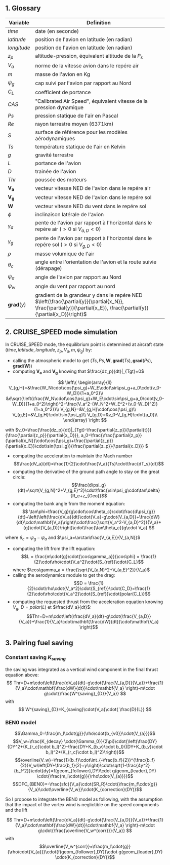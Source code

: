 ## 1. Glossary

| Variable | Definition |
| ---- | ---- |
|$time$|date (en seconde)|
| $latitude$ | position de l'avion en latitude (en radian) |
| $longitude$ |  position de l'avion en latitude (en radian) |
| $z_p$ | altitude-pression, équivalent altitude de la $P_s$  |
| $V_a$ | norme de la vitesse avion dans le repére air  |
| $m$ | masse de l'avion en Kg  |
| $\psi_g$ | cap suivi par l'avion par rapport au Nord  |
| $C_L$ | coefficient de portance  |
| $CAS$ | "Calibrated Air Speed", équivalent vitesse de la pression dynamique  |
| $Ps$ | pression statique de l'air en Pascal  |
| $Re$ | rayon terrestre moyen (6371km)  |
| $S$ | surface de référence pour les modèles aérodynamiques  |
| $Ts$ | température statique de l'air en Kelvin  |
| $g$ | gravité terrestre  |
| $L$ | portance de l'avion  |
| $D$ | trainée de l'avion  |
| $Thr$ | poussée des moteurs  |
| $\mathbf{V_a}$ | vecteur vitesse NED de l'avion dans le repére air   |
| $\mathbf{V_g}$ | vecteur vitesse NED de l'avion dans le repére sol   |
| $\mathbf{W}$ | vecteur vitesse NED du vent dans le repére sol   |
| $\phi$ | inclinaison latérale de l'avion  |
| $\gamma_a$ | pente de l'avion par rapport à l'horizontal dans le repére air ($>0$ si $V_{a,D}<0$) |
| $\gamma_g$ | pente de l'avion par rapport à l'horizontal dans le repére sol  ($>0$ si $V_{g,D}<0$) |
| $\rho$ | masse volumique de l'air  |
| $\theta_c$ | angle entre l'orientation de l'avion et la route suivie (dérapage)  |
| $\psi_a$ | angle de l'avion par rapport au Nord  |
| $\psi_w$ | angle du vent par rapport au nord  |
|  $\mathbf{grad}(y)$ | gradient de la grandeur y dans le repére NED  $\left(\frac{\partial{y}}{\partial{x_N}}, \frac{\partial{y}}{\partial{x_E}}, \frac{\partial{y}}{\partial{x_D}}\right)$  |


## 2. CRUISE_SPEED mode simulation

In CRUISE_SPEED mode, the equilibrium point is determined at aircraft state $(time, latitude, longitude, z_p, V_a, m, \psi_g)$ by:
- calling the atmospheric model to get $(Ts,Ps,\mathbf{W}, \mathbf{grad}(Ts),\mathbf{grad}(Ps),\mathbf{grad}(\mathbf{W}))$
- computing $\mathbf{V_a}$ and $\mathbf{V_g}$ knowing that $\frac{dz_p}{dt}|_{Tgt}=0$

$$
\left\{
\begin{array}{ll}
V_{g,H}=&\frac{W_N\cdot\cos(\psi_g)+W_E\cdot\sin\psi_g+a_0\cdot(v_0-W_D)}{1+a_0^2}\\
&é\sqrt{\left(\frac{W_N\cdot\cos(\psi_g)+W_E\cdot\sin\psi_g+a_0\cdot(v_0-W_D)}{1+a_0^2}\right)^2+\frac{V_a^2-(W_N^2+W_E^2+(v_0-W_D)^2)}{1+a_0^2}}\\
V_{g,N}=&V_{g,H}\cdot\cos(\psi_g)\\
V_{g,E}=&V_{g,H}\cdot\sin(\psi_g)\\
V_{g,D}=&v_0-V_{g,H}\cdot{a_0}\\
\end{array}
\right
$$

with $v_0=\frac{\frac{dz_p}{dt}|_{Tgt}-\frac{\partial{z_p}}{\partial{t}}}{\frac{\partial{z_p}}{\partial{x_D}}}, a_0=\frac{\frac{\partial{z_p}}{\partial{x_N}}\cdot\cos(\psi_g)+\frac{\partial{z_p}}{\partial{x_E}}\cdot\sin(\psi_g)}{\frac{\partial{z_p}}{\partial{x_D}}}
$

- computing the acceleration to maintain the Mach number
	$$\frac{dV_a}{dt}=\frac{1}{2}\cdot\frac{V_a}{Ts}\cdot\frac{dT_s}{dt}$$
- computing the derivative of the ground path angle to stay on the great circle:
$$\frac{d\psi_g}{dt}=\sqrt{V_{g,N}^2+V_{g,E}^2}\cdot\frac{\sin\psi_g\cdot\tan\delta}{R_e+z_{Geo}}$$
- computing the bank angle from the moment equation:
$$
\tan\phi=\frac{V_g}{g\cdot\cos\theta_c}\cdot\frac{d\psi_{g}}{dt}+\left(\left(\frac{dV_a}{dt}\cdot{V_a}-g\cdot{V_{a,D}}+\frac{dW}{dt}\cdot\mathbf{V_a}\right)\cdot\frac{\sqrt{V_a^2-V_{a,D}^2}}{V_a}+{g}\cdot{V_{a,D}}\right)\cdot\frac{\tan\theta_c}{g\cdot V_a}
$$ 



where $\theta_c=\psi_g-\psi_a$ and $\psi_a=\arctan\frac{V_{a,E}}{V_{a,N}}$
- computing the lift from the lift equation:
$$L = \frac{m\cdot{g}\cdot{\cos\gamma_a}}{\cos\phi} = \frac{1}{2}\cdot\rho\cdot{V_a^2}\cdot{S_{ref}}\cdot{C_L}$$
where $\cos\gamma_a = \frac{\sqrt{V_{a,N}^2+V_{a,E}^2}}{V_a}$ 
- calling the aerodynamics module to get the drag:
$$D = \frac{1}{2}\cdot\rho\cdot{V_a^2}\cdot{S_{ref}}\cdot{C_D}=\frac{1}{2}\cdot\rho\cdot{V_a^2}\cdot{S_{ref}}\cdot{polar(C_L)}$$
- computing the requested thrust from the acceleration equation knowing $V_g$, $D=polar(L)$ et $\frac{dV_a}{dt}$:
$$Thr=D+m\cdot\left(\frac{dV_a}{dt}-g\cdot{\frac{V_{a,D}}{V_a}}+\frac{1}{V_a}\cdot\mathbf{\frac{dW}{dt}}\cdot\mathbf{V_a} \right)$$

## 3. Pairing fuel saving

### Constant saving $K_{saving}$

the saving was integrated as a vertical wind component in the final thrust equation above:
$$
Thr=D+m\cdot\left(\frac{dV_a}{dt}-g\cdot{\frac{V_{a,D}}{V_a}}+\frac{1}{V_a}\cdot\mathbf{\frac{dW}{dt}}\cdot\mathbf{V_a} \right)-m\cdot g\cdot{\frac{W^{saving}_{D}}{V_a}}
$$
with 
$$
W^{saving}_{D}=K_{saving}\cdot{V_a}\cdot{ \frac{D}{L}}
$$

### BEN0 model
$$\Gamma_0=\frac{m_l\cdot{g}}{\rho\cdot{b_{v0}}\cdot{V_{a}}}$$
$$V_w=\frac{K_{decay} \cdot{\Gamma_0}}{2\pi}\cdot{\left(\frac{DY}{DY^2+(K_{r_c}\cdot b_l)^2}-\frac{DY+K_{b_v}\cdot b_l}{(DY+K_{b_v}\cdot b_l)^2+(K_{r_c}\cdot b_l)^2}\right)}$$
$$\overline{V_w}=\frac{1}{b_f}\cdot\int_{-\frac{b_f}{2}}^{\frac{b_f}{2}}V_w\left(DY+\frac{b_f}{2}+y\right)\cdot\sqrt{1-\frac{4y^2}{b_f^2}}\cdot{dy}=f(geom_{follower},DY)\cdot g(geom_{leader},DY) \cdot{\frac{m_l\cdot{g}}{\rho\cdot{V_{a}}}}$$
$$DFC_{BEN0}=-\frac{sfc}{V_a}\cdot{SR_R}\cdot{\frac{m_f\cdot{g}}{V_a}\cdot\overline{V_w}}\cdot{K_{correction}(DY)}$$

So I propose to integrate the BEN0 model as following, with the assumption that the impact of the vortex wind is neglictible on the speed components and the lift

$$
Thr=D+m\cdot\left(\frac{dV_a}{dt}-g\cdot{\frac{V_{a,D}}{V_a}}+\frac{1}{V_a}\cdot\mathbf{\frac{dW}{dt}}\cdot\mathbf{V_a} \right)-m\cdot g\cdot{\frac{\overline{V_w^{corr}}}{V_a}}
$$
with
$$\overline{V_w^{corr}}=\frac{m_l\cdot{g}}{\rho\cdot{V_{a}}}\cdot{f(geom_{follower},DY)}\cdot g(geom_{leader},DY) \cdot{K_{correction}(DY)}$$
